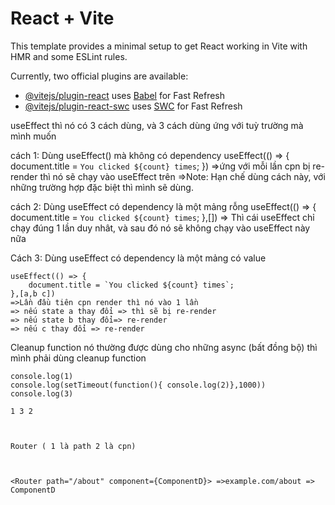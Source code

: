 # React + Vite

This template provides a minimal setup to get React working in Vite with HMR and some ESLint rules.

Currently, two official plugins are available:

- [@vitejs/plugin-react](https://github.com/vitejs/vite-plugin-react/blob/main/packages/plugin-react/README.md) uses [Babel](https://babeljs.io/) for Fast Refresh
- [@vitejs/plugin-react-swc](https://github.com/vitejs/vite-plugin-react-swc) uses [SWC](https://swc.rs/) for Fast Refresh


useEffect thì nó có 3 cách dùng, và 3 cách dùng ứng với tuỳ trường mà mình muốn

cách 1: Dùng useEffect() mà không có dependency
    useEffect(() => {
		document.title = `You clicked ${count} times`;
	})
    =>ứng với mỗi lần cpn bị re-render thì nó sẽ chạy vào useEffect trên
    =>Note: Hạn chế dùng cách này, với những trường hợp đặc biệt thì mình sẽ dùng.



cách 2: Dùng useEffect có dependency là một mảng rỗng
    useEffect(() => {
		document.title = `You clicked ${count} times`;
	},[])
    => Thì cái useEffect chỉ chạy đúng 1 lần duy nhât, và sau đó nó sẽ không
        chạy vào useEffect này nữa


        
Cách 3: Dùng useEffect có dependency là một mảng có value

    useEffect(() => {
		document.title = `You clicked ${count} times`;
	},[a,b c])   
    =>Lần đầu tiên cpn render thì nó vào 1 lần
    => nếu state a thay đổi => thì sẽ bị re-render
    => nếu state b thay đổi=> re-render
    => nếu c thay đổi => re-render

Cleanup function
    nó thường được dùng cho những async (bất đồng bộ) thì mình phải dùng
    cleanup function

    console.log(1)
    console.log(setTimeout(function(){ console.log(2)},1000))
    console.log(3)

    1 3 2



    Router ( 1 là path 2 là cpn)

    

    <Router path="/about" component={ComponentD}> =>example.com/about => ComponentD